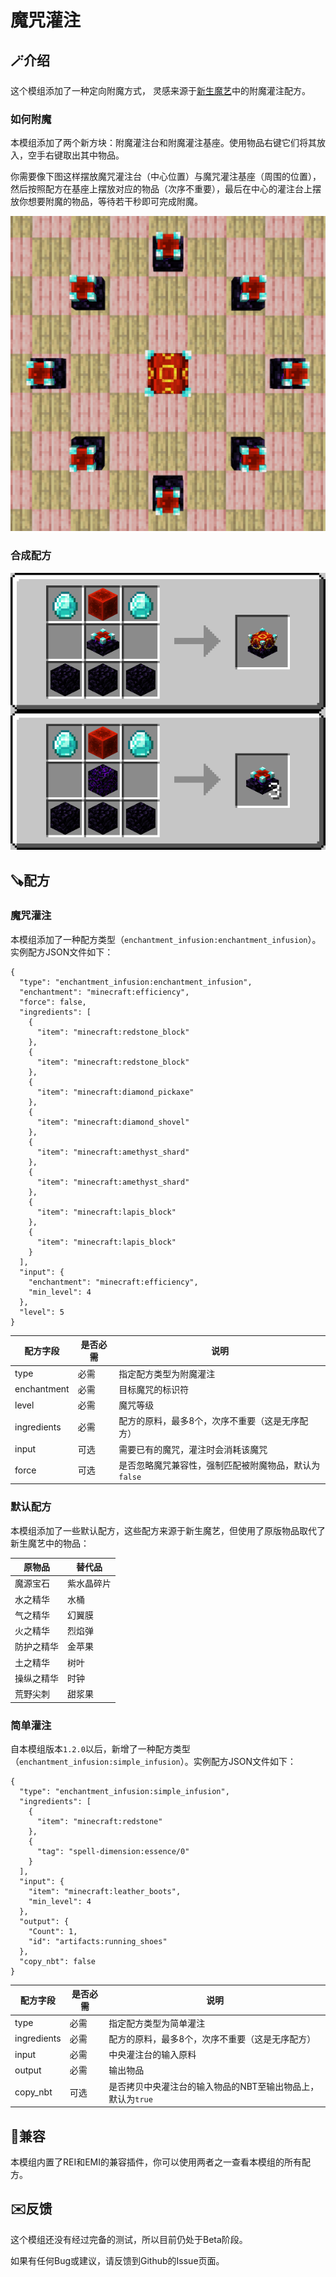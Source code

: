 # 魔咒灌注

## 🪄介绍

这个模组添加了一种定向附魔方式， 灵感来源于[新生魔艺](https://www.curseforge.com/minecraft/mc-mods/ars-nouveau)中的附魔灌注配方。

### 如何附魔

本模组添加了两个新方块：附魔灌注台和附魔灌注基座。使用物品右键它们将其放入，空手右键取出其中物品。

你需要像下图这样摆放魔咒灌注台（中心位置）与魔咒灌注基座（周围的位置），然后按照配方在基座上摆放对应的物品（次序不重要），最后在中心的灌注台上摆放你想要附魔的物品，等待若干秒即可完成附魔。

![image](assets/enchantment-infusion/machine.png)

### 合成配方

![image](assets/enchantment-infusion/recipe.png)

## 🪚配方

### 魔咒灌注

本模组添加了一种配方类型（`enchantment_infusion:enchantment_infusion`）。实例配方JSON文件如下：

```
{
  "type": "enchantment_infusion:enchantment_infusion",
  "enchantment": "minecraft:efficiency",
  "force": false,
  "ingredients": [
    {
      "item": "minecraft:redstone_block"
    },
    {
      "item": "minecraft:redstone_block"
    },
    {
      "item": "minecraft:diamond_pickaxe"
    },
    {
      "item": "minecraft:diamond_shovel"
    },
    {
      "item": "minecraft:amethyst_shard"
    },
    {
      "item": "minecraft:amethyst_shard"
    },
    {
      "item": "minecraft:lapis_block"
    },
    {
      "item": "minecraft:lapis_block"
    }
  ],
  "input": {
    "enchantment": "minecraft:efficiency",
    "min_level": 4
  },
  "level": 5
}
```

| 配方字段        | 是否必需 | 说明                             |
| ----------- | ---- | ------------------------------ |
| type        | 必需   | 指定配方类型为附魔灌注                    |
| enchantment | 必需   | 目标魔咒的标识符                       |
| level       | 必需   | 魔咒等级                           |
| ingredients | 必需   | 配方的原料，最多8个，次序不重要（这是无序配方）       |
| input       | 可选   | 需要已有的魔咒，灌注时会消耗该魔咒              |
| force       | 可选   | 是否忽略魔咒兼容性，强制匹配被附魔物品，默认为`false` |

### 默认配方

本模组添加了一些默认配方，这些配方来源于新生魔艺，但使用了原版物品取代了新生魔艺中的物品：

| 原物品   | 替代品   |
| ----- | ----- |
| 魔源宝石  | 紫水晶碎片 |
| 水之精华  | 水桶    |
| 气之精华  | 幻翼膜   |
| 火之精华  | 烈焰弹   |
| 防护之精华 | 金苹果   |
| 土之精华  | 树叶    |
| 操纵之精华 | 时钟    |
| 荒野尖刺  | 甜浆果   |

### 简单灌注

自本模组版本`1.2.0`以后，新增了一种配方类型（`enchantment_infusion:simple_infusion`）。实例配方JSON文件如下：

```
{
  "type": "enchantment_infusion:simple_infusion",
  "ingredients": [
    {
      "item": "minecraft:redstone"
    },
    {
      "tag": "spell-dimension:essence/0"
    }
  ],
  "input": {
    "item": "minecraft:leather_boots",
    "min_level": 4
  },
  "output": {
    "Count": 1,
    "id": "artifacts:running_shoes"
  },
  "copy_nbt": false
}
```

| 配方字段        | 是否必需 | 说明                                 |
| ----------- | ---- | ---------------------------------- |
| type        | 必需   | 指定配方类型为简单灌注                        |
| ingredients | 必需   | 配方的原料，最多8个，次序不重要（这是无序配方）           |
| input       | 必需   | 中央灌注台的输入原料                         |
| output      | 必需   | 输出物品                               |
| copy_nbt    | 可选   | 是否拷贝中央灌注台的输入物品的NBT至输出物品上，默认为`true` |

## 🧩兼容

本模组内置了REI和EMI的兼容插件，你可以使用两者之一查看本模组的所有配方。

## ✉️反馈

这个模组还没有经过完备的测试，所以目前仍处于Beta阶段。

如果有任何Bug或建议，请反馈到Github的Issue页面。